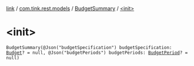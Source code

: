 [link](../../index.md) / [com.tink.rest.models](../index.md) / [BudgetSummary](index.md) / [&lt;init&gt;](./-init-.md)

# &lt;init&gt;

`BudgetSummary(@Json("budgetSpecification") budgetSpecification: `[`Budget`](../-budget/index.md)`? = null, @Json("budgetPeriods") budgetPeriods: `[`BudgetPeriod`](../-budget-period/index.md)`? = null)`